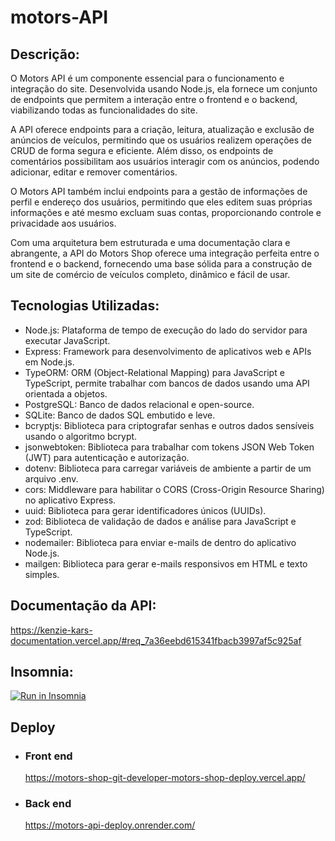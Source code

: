 # motors-API

## Descrição:
O Motors API é um componente essencial para o funcionamento e integração do site. Desenvolvida usando Node.js, ela fornece um conjunto de endpoints que permitem a interação entre o frontend e o backend, viabilizando todas as funcionalidades do site.

A API oferece endpoints para a criação, leitura, atualização e exclusão de anúncios de veículos, permitindo que os usuários realizem operações de CRUD de forma segura e eficiente. Além disso, os endpoints de comentários possibilitam aos usuários interagir com os anúncios, podendo adicionar, editar e remover comentários.

O Motors API também inclui endpoints para a gestão de informações de perfil e endereço dos usuários, permitindo que eles editem suas próprias informações e até mesmo excluam suas contas, proporcionando controle e privacidade aos usuários.

Com uma arquitetura bem estruturada e uma documentação clara e abrangente, a API do Motors Shop oferece uma integração perfeita entre o frontend e o backend, fornecendo uma base sólida para a construção de um site de comércio de veículos completo, dinâmico e fácil de usar.

## Tecnologias Utilizadas:
- Node.js: Plataforma de tempo de execução do lado do servidor para executar JavaScript.
- Express: Framework para desenvolvimento de aplicativos web e APIs em Node.js.
- TypeORM: ORM (Object-Relational Mapping) para JavaScript e TypeScript, permite trabalhar com bancos de dados usando uma API orientada a objetos.
- PostgreSQL: Banco de dados relacional e open-source.
- SQLite: Banco de dados SQL embutido e leve.
- bcryptjs: Biblioteca para criptografar senhas e outros dados sensíveis usando o algoritmo bcrypt.
- jsonwebtoken: Biblioteca para trabalhar com tokens JSON Web Token (JWT) para autenticação e autorização.
- dotenv: Biblioteca para carregar variáveis de ambiente a partir de um arquivo .env.
- cors: Middleware para habilitar o CORS (Cross-Origin Resource Sharing) no aplicativo Express.
- uuid: Biblioteca para gerar identificadores únicos (UUIDs).
- zod: Biblioteca de validação de dados e análise para JavaScript e TypeScript.
- nodemailer: Biblioteca para enviar e-mails de dentro do aplicativo Node.js.
- mailgen: Biblioteca para gerar e-mails responsivos em HTML e texto simples.

## <b>Documentação da API:</b>
  https://kenzie-kars-documentation.vercel.app/#req_7a36eebd615341fbacb3997af5c925af
  

## <b>Insomnia:</b>
  <a href="https://insomnia.rest/run?label=KenzieKarsApi&uri=https%3A%2F%2Fkenzie-kars-documentation.vercel.app%2Finsomnia.json" target="_blank"><img src="https://insomnia.rest/images/run.svg" alt="Run in Insomnia"></a>

## Deploy

- ### <b>Front end</b>
  https://motors-shop-git-developer-motors-shop-deploy.vercel.app/
- ### <b>Back end</b>
  https://motors-api-deploy.onrender.com/
